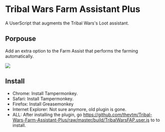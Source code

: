 # Tribal Wars Farm Assistant Plus
A UserScript that augments the Tribal Wars's Loot assistant.

## Porpouse
Add an extra option to the Farm Assist that performs the farming automatically.

![](https://cloud.githubusercontent.com/assets/978715/11634163/1dfbf788-9cf6-11e5-8b02-767429c5c969.PNG)

## Install

* Chrome: Install Tampermonkey.
* Safari: Install Tampermonkey.
* Firefox: Install Greasemonkey
* Internet Explorer: Not sure anymore, old plugin is gone.
* ALL: After installing the plugin, go https://github.com/thevtm/Tribal-Wars-Farm-Assistant-Plus/raw/master/build/TribalWarsFAP.user.js to  to install.
